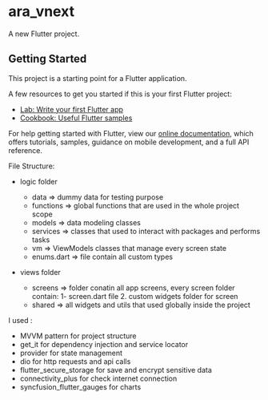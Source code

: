 # ara_vnext

A new Flutter project.

## Getting Started

This project is a starting point for a Flutter application.

A few resources to get you started if this is your first Flutter project:

- [Lab: Write your first Flutter app](https://flutter.dev/docs/get-started/codelab)
- [Cookbook: Useful Flutter samples](https://flutter.dev/docs/cookbook)

For help getting started with Flutter, view our
[online documentation](https://flutter.dev/docs), which offers tutorials,
samples, guidance on mobile development, and a full API reference.

File Structure:
- logic folder
    - data => dummy data for testing purpose
    - functions => global functions that are used in the whole project scope
    - models => data modeling classes
    - services => classes that used to interact with packages and performs tasks
    - vm => ViewModels classes that manage every screen state
    - enums.dart => file contain all custom types

- views folder
    - screens => folder conatin all app screens, every screen folder contain:
        1- screen.dart file
        2. custom widgets folder for screen
    - shared => all widgets and utils that used globally inside the project

I used :
- MVVM pattern for project structure
- get_it for dependency injection and service locator
- provider for state management
- dio for http requests and api calls
- flutter_secure_storage for save and encrypt sensitive data
- connectivity_plus for check internet connection
- syncfusion_flutter_gauges for charts
